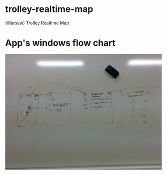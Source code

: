 # trolley-realtime-map
(Warsaw) Trolley Realtime Map


# App's windows flow chart
![App's windows flow chart](window_flow_chart.jpg)
